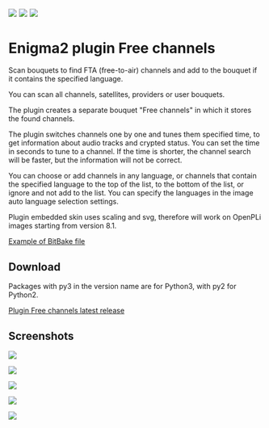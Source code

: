[![](https://img.shields.io/badge/License-GPLv3-green.svg)](https://github.com/Taapat/enigma2-plugin-freechannels/blob/master/LICENSE)  [![](https://img.shields.io/github/downloads/Taapat/enigma2-plugin-freechannels/total)](https://github.com/Taapat/enigma2-plugin-freechannels/releases)  [![](https://img.shields.io/github/v/release/Taapat/enigma2-plugin-freechannels)](https://github.com/Taapat/enigma2-plugin-freechannels/releases)
-------
Enigma2 plugin Free channels
=========
Scan bouquets to find FTA (free-to-air) channels and add to the bouquet if it contains the specified language.

You can scan all channels, satellites, providers or user bouquets.

The plugin creates a separate bouquet "Free channels" in which it stores the found channels.

The plugin switches channels one by one and tunes them specified time, to get information about audio tracks and crypted status.
You can set the time in seconds to tune to a channel. If the time is shorter, the channel search will be faster, but the information will not be correct.

You can choose or add channels in any language, or channels that contain the specified language to the top of the list, to the bottom of the list, or ignore and not add to the list.
You can specify the languages in the image auto language selection settings.

Plugin embedded skin uses scaling and svg, therefore will work on OpenPLi images starting from version 8.1.

[Example of BitBake file](https://github.com/OpenPLi/openpli-oe-core/blob/develop/meta-openpli/recipes-openpli/enigma2-plugins/enigma2-plugin-extensions-freechannels.bb)


Download
-------
Packages with py3 in the version name are for Python3, with py2 for Python2.

[Plugin Free channels latest release](https://github.com/Taapat/enigma2-plugin-freechannels/releases/latest)

Screenshots
-------
![](https://user-images.githubusercontent.com/1623947/282240641-7777505d-6fac-402d-9cfd-a228428ae9ac.jpg)

![](https://user-images.githubusercontent.com/1623947/282240645-2aa87120-9788-4044-8e25-e27df5fa36e2.jpg)

![](https://user-images.githubusercontent.com/1623947/282240665-4c1eb11f-6c14-4b3e-8eec-2043c08c844d.jpg)

![](https://user-images.githubusercontent.com/1623947/282240677-ab789881-5576-4e95-8d95-1c12984df41f.jpg)

![](https://user-images.githubusercontent.com/1623947/282240688-c549389a-7663-4da8-af30-3484d4ae3d5c.jpg)
